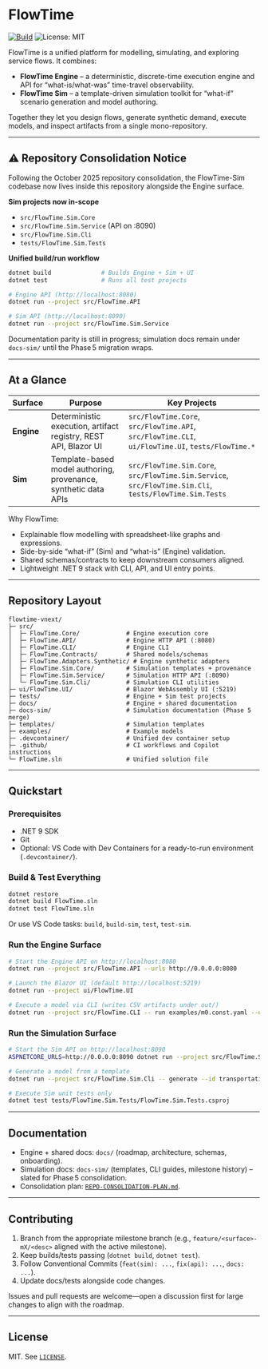 # FlowTime

[![Build](https://github.com/23min/FlowTime/actions/workflows/build.yml/badge.svg)](https://github.com/23min/FlowTime/actions/workflows/build.yml)
![License: MIT](https://img.shields.io/badge/License-MIT-yellow.svg)

FlowTime is a unified platform for modelling, simulating, and exploring service flows. It combines:

- **FlowTime Engine** – a deterministic, discrete-time execution engine and API for “what-is/what-was” time-travel observability.
- **FlowTime Sim** – a template-driven simulation toolkit for “what-if” scenario generation and model authoring.

Together they let you design flows, generate synthetic demand, execute models, and inspect artifacts from a single mono-repository.

---

## ⚠️ Repository Consolidation Notice

Following the October 2025 repository consolidation, the FlowTime-Sim codebase now lives inside this repository alongside the Engine surface.

**Sim projects now in-scope**
- `src/FlowTime.Sim.Core`
- `src/FlowTime.Sim.Service` (API on :8090)
- `src/FlowTime.Sim.Cli`
- `tests/FlowTime.Sim.Tests`

**Unified build/run workflow**
```bash
dotnet build              # Builds Engine + Sim + UI
dotnet test               # Runs all test projects

# Engine API (http://localhost:8080)
dotnet run --project src/FlowTime.API

# Sim API (http://localhost:8090)
dotnet run --project src/FlowTime.Sim.Service
```

Documentation parity is still in progress; simulation docs remain under `docs-sim/` until the Phase 5 migration wraps.

---

## At a Glance

| Surface | Purpose | Key Projects |
|---------|---------|--------------|
| **Engine** | Deterministic execution, artifact registry, REST API, Blazor UI | `src/FlowTime.Core`, `src/FlowTime.API`, `src/FlowTime.CLI`, `ui/FlowTime.UI`, `tests/FlowTime.*` |
| **Sim** | Template-based model authoring, provenance, synthetic data APIs | `src/FlowTime.Sim.Core`, `src/FlowTime.Sim.Service`, `src/FlowTime.Sim.Cli`, `tests/FlowTime.Sim.Tests` |

Why FlowTime:
- Explainable flow modelling with spreadsheet-like graphs and expressions.
- Side-by-side “what-if” (Sim) and “what-is” (Engine) validation.
- Shared schemas/contracts to keep downstream consumers aligned.
- Lightweight .NET 9 stack with CLI, API, and UI entry points.

---

## Repository Layout

```
flowtime-vnext/
├─ src/
│  ├─ FlowTime.Core/             # Engine execution core
│  ├─ FlowTime.API/              # Engine HTTP API (:8080)
│  ├─ FlowTime.CLI/              # Engine CLI
│  ├─ FlowTime.Contracts/        # Shared models/schemas
│  ├─ FlowTime.Adapters.Synthetic/ # Engine synthetic adapters
│  ├─ FlowTime.Sim.Core/         # Simulation templates + provenance
│  ├─ FlowTime.Sim.Service/      # Simulation HTTP API (:8090)
│  └─ FlowTime.Sim.Cli/          # Simulation CLI utilities
├─ ui/FlowTime.UI/               # Blazor WebAssembly UI (:5219)
├─ tests/                        # Engine + Sim test projects
├─ docs/                         # Engine + shared documentation
├─ docs-sim/                     # Simulation documentation (Phase 5 merge)
├─ templates/                    # Simulation templates
├─ examples/                     # Example models
├─ .devcontainer/                # Unified dev container setup
├─ .github/                      # CI workflows and Copilot instructions
└─ FlowTime.sln                  # Unified solution file
```

---

## Quickstart

### Prerequisites

- .NET 9 SDK
- Git
- Optional: VS Code with Dev Containers for a ready-to-run environment (`.devcontainer/`).

### Build & Test Everything

```bash
dotnet restore
dotnet build FlowTime.sln
dotnet test FlowTime.sln
```

Or use VS Code tasks: `build`, `build-sim`, `test`, `test-sim`.

### Run the Engine Surface

```bash
# Start the Engine API on http://localhost:8080
dotnet run --project src/FlowTime.API --urls http://0.0.0.0:8080

# Launch the Blazor UI (default http://localhost:5219)
dotnet run --project ui/FlowTime.UI

# Execute a model via CLI (writes CSV artifacts under out/)
dotnet run --project src/FlowTime.CLI -- run examples/m0.const.yaml --out out/m0
```

### Run the Simulation Surface

```bash
# Start the Sim API on http://localhost:8090
ASPNETCORE_URLS=http://0.0.0.0:8090 dotnet run --project src/FlowTime.Sim.Service

# Generate a model from a template
dotnet run --project src/FlowTime.Sim.Cli -- generate --id transportation-basic --out out/model.yaml

# Execute Sim unit tests only
dotnet test tests/FlowTime.Sim.Tests/FlowTime.Sim.Tests.csproj
```

---

## Documentation

- Engine + shared docs: `docs/` (roadmap, architecture, schemas, onboarding).
- Simulation docs: `docs-sim/` (templates, CLI guides, milestone history) – slated for Phase 5 consolidation.
- Consolidation plan: [`REPO-CONSOLIDATION-PLAN.md`](REPO-CONSOLIDATION-PLAN.md).

---

## Contributing

1. Branch from the appropriate milestone branch (e.g., `feature/<surface>-mX/<desc>` aligned with the active milestone).
2. Keep builds/tests passing (`dotnet build`, `dotnet test`).
3. Follow Conventional Commits (`feat(sim): ...`, `fix(api): ...`, `docs: ...`).
4. Update docs/tests alongside code changes.

Issues and pull requests are welcome—open a discussion first for large changes to align with the roadmap.

---

## License

MIT. See [`LICENSE`](LICENSE).
